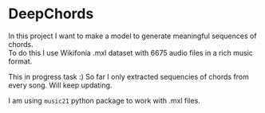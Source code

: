 # DeepChords

In this project I want to make a model to generate meaningful sequences of chords. <br>
To do this I use Wikifonia .mxl dataset with 6675 audio files in a rich music format.<br>

This in progress task :) So far I only extracted sequencies of chords from every song. Will keep updating. 

I am using `music21` python package to work with .mxl files. 
